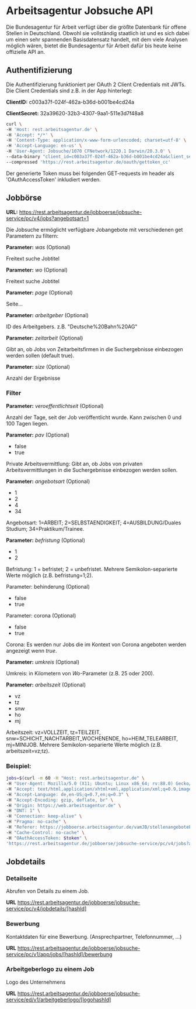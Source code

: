 # Arbeitsagentur Jobsuche API 
Die Bundesagentur für Arbeit verfügt über die größte Datenbank für offene Stellen in Deutschland. Obwohl sie vollständig staatlich ist und es sich dabei um einen sehr spannenden Basisdatensatz handelt, mit dem viele Analysen möglich wären, bietet die Bundesagentur für Arbeit dafür bis heute keine offizielle API an.


## Authentifizierung
Die Authentifizierung funktioniert per OAuth 2 Client Credentials mit JWTs.
Die Client Credentials sind z.B. in der App hinterlegt:

**ClientID:** c003a37f-024f-462a-b36d-b001be4cd24a

**ClientSecret:** 32a39620-32b3-4307-9aa1-511e3d7f48a8

```bash
curl \
-H 'Host: rest.arbeitsagentur.de' \
-H 'Accept: */*' \
-H 'Content-Type: application/x-www-form-urlencoded; charset=utf-8' \
-H 'Accept-Language: en-us' \
-H 'User-Agent: Jobsuche/1070 CFNetwork/1220.1 Darwin/20.3.0' \
--data-binary "client_id=c003a37f-024f-462a-b36d-b001be4cd24a&client_secret=32a39620-32b3-4307-9aa1-511e3d7f48a8&grant_type=client_credentials" \
--compressed 'https://rest.arbeitsagentur.de/oauth/gettoken_cc'
```

Der generierte Token muss bei folgenden GET-requests im header als 'OAuthAccessToken' inkludiert werden.

## Jobbörse

**URL:** https://rest.arbeitsagentur.de/jobboerse/jobsuche-service/pc/v4/jobs?angebotsart=1
	

Die Jobsuche ermöglicht verfügbare Jobangebote mit verschiedenen get Parametern zu filtern:



**Parameter:** *was* (Optional)

Freitext suche Jobtitel


**Parameter:** *wo*  (Optional)

Freitext suche Jobtitel


**Parameter:** *page* (Optional)

Seite…


**Parameter:** *arbeitgeber* (Optional)

ID des Arbeitgebers. z.B. "Deutsche%20Bahn%20AG"


**Parameter:** *zeitarbeit* (Optional)

Gibt an, ob Jobs von Zeitarbeitsfirmen in die Suchergebnisse einbezogen werden sollen (default true).


**Parameter:** *size* (Optional)

Anzahl der Ergebnisse

### Filter

**Parameter:** *veroeffentlichtseit* (Optional)

Anzahl der Tage, seit der Job veröffentlicht wurde. Kann zwischen 0 und 100 Tagen liegen.



**Parameter:** *pav* (Optional)
- false 
- true

Private Arbeitsvermittlung: Gibt an, ob Jobs von privaten Arbeitsvermittlungen in die Suchergebnisse einbezogen werden sollen.



**Parameter:** *angebotsart*  (Optional)
- 1 
- 2 
- 4 
- 34

Angebotsart: 1=ARBEIT; 2=SELBSTAENDIGKEIT; 4=AUSBILDUNG/Duales Studium; 34=Praktikum/Trainee.

**Parameter:** *befristung*  (Optional)
- 1
- 2

Befristung: 1 = befristet; 2 = unbefristet. Mehrere Semikolon-separierte Werte möglich (z.B. befristung=1;2).


Parameter: behinderung (Optional)
- false 
- true


Parameter: corona (Optional)
- false 
- true

Corona: Es werden nur Jobs die im Kontext von Corona angeboten werden angezeigt wenn *true*.

**Parameter:** *umkreis* (Optional)

Umkreis: in Kilometern von *Wo*-Parameter (z.B. 25 oder 200).



**Parameter:** *arbeitszeit*  (Optional)
- vz 
- tz 
- snw
- ho 
- mj 

Arbeitszeit: vz=VOLLZEIT, tz=TEILZEIT, snw=SCHICHT_NACHTARBEIT_WOCHENENDE, ho=HEIM_TELEARBEIT, mj=MINIJOB. 
Mehrere Semikolon-separierte Werte möglich (z.B. arbeitszeit=vz;tz).



### Beispiel:
```bash
jobs=$(curl -m 60 -H "Host: rest.arbeitsagentur.de" \
-H "User-Agent: Mozilla/5.0 (X11; Ubuntu; Linux x86_64; rv:88.0) Gecko/20100101 Firefox/88.0" \
-H "Accept: text/html,application/xhtml+xml,application/xml;q=0.9,image/webp,*/*;q=0.8" \
-H "Accept-Language: de,en-US;q=0.7,en;q=0.3" \
-H "Accept-Encoding: gzip, deflate, br" \
-H "Origin: https://web.arbeitsagentur.de" \
-H "DNT: 1" \
-H "Connection: keep-alive" \
-H "Pragma: no-cache" \
-H "Referer: https://jobboerse.arbeitsagentur.de/vamJB/stellenangeboteFinden.html?execution=e1s4&" \
-H "Cache-Control: no-cache" \
-H "OAuthAccessToken: $token" \
'https://rest.arbeitsagentur.de/jobboerse/jobsuche-service/pc/v4/jobs?angebotsart=1&wo=Berlin&umkreis=200&arbeitszeit=ho;mj&page=1&size=25&pav=false')
```

## Jobdetails

### Detailseite
Abrufen von Details zu einem Job.

**URL** https://rest.arbeitsagentur.de/jobboerse/jobsuche-service/pc/v4/jobdetails/[hashId]

### Bewerbung
Kontaktdaten für eine Bewerbung. (Ansprechpartner, Telefonnummer, …)

**URL** https://rest.arbeitsagentur.de/jobboerse/jobsuche-service/pc/v1/app/jobs/[hashId]/bewerbung

### Arbeitgeberlogo zu einem Job
Logo des Unternehmens

**URL** https://rest.arbeitsagentur.de/jobboerse/jobsuche-service/ed/v1/arbeitgeberlogo/[logohashId]

